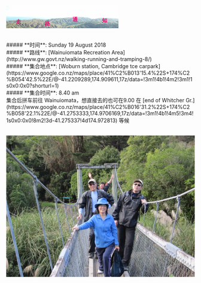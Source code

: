 ![skyline](_images/skyline2.png)

<br/>
##### **时间**: Sunday 19 August 2018
<br/>
##### **路线**: [Wainuiomata Recreation Area](http://www.gw.govt.nz/walking-running-and-tramping-8/)
<br/>
##### **集合地点**: [Woburn station, Cambridge tce carpark](https://www.google.co.nz/maps/place/41%C2%B013'15.4%22S+174%C2%B054'42.5%22E/@-41.2209289,174.909611,17z/data=!3m1!4b1!4m2!3m1!1s0x0:0x0?shorturl=1)
<br/>
##### **集合时间**: 8.40 am 

<br/>
集合后拼车前往 Wainuiomata，想直接去的也可在9.00 在 [end of Whitcher Gr.](https://www.google.co.nz/maps/place/41%C2%B016'31.2%22S+174%C2%B058'22.1%22E/@-41.2753333,174.9706169,17z/data=!3m1!4b1!4m5!3m4!1s0x0:0x0!8m2!3d-41.275337!4d174.972813) 等候 
<br/>

<br/>


![wainuiomata1](_images/wainuiomata1.jpg)

